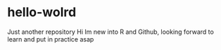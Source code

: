 # hello-wolrd
Just another repository
Hi Im new into R and Github, looking forward to learn and put in practice asap
